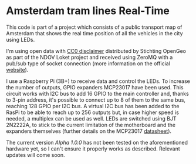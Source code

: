 # Amsterdam tram lines Real-Time
This code is part of a project which consists of a public transport map of Amsterdam that shows the real time position of all the vehicles in the city using LEDs.

I'm using open data with [CC0 disclaimer](https://creativecommons.org/publicdomain/zero/1.0/) distributed by Stichting OpenGeo as part of the NDOV Loket project and received using ZeroMQ with a pub/sub type of socket connection (more information on the official [website](https://ndovloket.nl/index.html)). 

I use a Raspberry Pi (3B+) to receive data and control the LEDs. To increase the number of outputs, GPIO expanders MCP23017 have been used. This circuit works with I2C bus to add 16 GPIO to the main controller and, thanks to 3-pin address, it's possible to connect up to 8 of them to the same bus, reaching 128 GPIO per I2C bus. A virtual I2C bus has been added to the RasPi to be able to reach up to 256 outputs but, in case higher speed is needed, a multiplex can be used as well. LEDs are switched using BJT 2N2222A, to stick to the current limitation of the motherboard and the expanders themselves (further details on the MCP23017 [datasheet](https://ww1.microchip.com/downloads/en/devicedoc/20001952c.pdf)).

The current version _Alpha 1.0.0_ has not been tested on the aforementioned hardware yet, so I can't ensure it properly works as described. Relevant updates will come soon.
